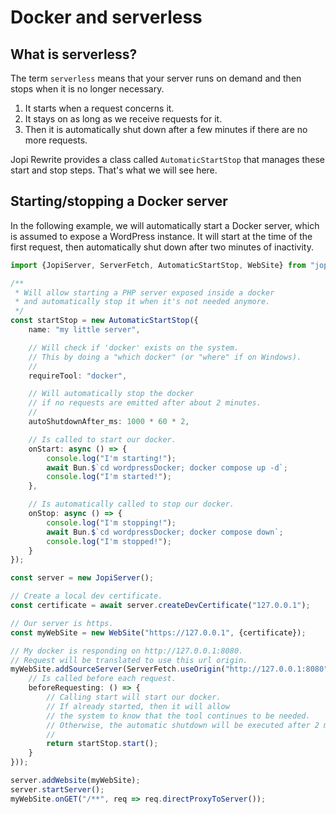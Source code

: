 # Docker and serverless

## What is serverless?

The term `serverless` means that your server runs on demand and then stops when it is no longer necessary.

1. It starts when a request concerns it.
2. It stays on as long as we receive requests for it.
3. Then it is automatically shut down after a few minutes if there are no more requests.

Jopi Rewrite provides a class called `AutomaticStartStop` that manages these start and stop steps.
That's what we will see here.

## Starting/stopping a Docker server

In the following example, we will automatically start a Docker server, which is assumed to expose a WordPress instance.
It will start at the time of the first request, then automatically shut down after two minutes of inactivity.

```typescript
import {JopiServer, ServerFetch, AutomaticStartStop, WebSite} from "jopi-rewrite";

/**
 * Will allow starting a PHP server exposed inside a docker
 * and automatically stop it when it's not needed anymore.
 */
const startStop = new AutomaticStartStop({
    name: "my little server",

    // Will check if 'docker' exists on the system.
    // This by doing a "which docker" (or "where" if on Windows).
    //
    requireTool: "docker",

    // Will automatically stop the docker
    // if no requests are emitted after about 2 minutes.
    //
    autoShutdownAfter_ms: 1000 * 60 * 2,

    // Is called to start our docker.
    onStart: async () => {
        console.log("I'm starting!");
        await Bun.$`cd wordpressDocker; docker compose up -d`;
        console.log("I'm started!");
    },

    // Is automatically called to stop our docker.
    onStop: async () => {
        console.log("I'm stopping!");
        await Bun.$`cd wordpressDocker; docker compose down`;
        console.log("I'm stopped!");
    }
});

const server = new JopiServer();

// Create a local dev certificate.
const certificate = await server.createDevCertificate("127.0.0.1");

// Our server is https.
const myWebSite = new WebSite("https://127.0.0.1", {certificate});

// My docker is responding on http://127.0.0.1:8080.
// Request will be translated to use this url origin.
myWebSite.addSourceServer(ServerFetch.useOrigin("http://127.0.0.1:8080", undefined, {
    // Is called before each request.
    beforeRequesting: () => {
        // Calling start will start our docker.
        // If already started, then it will allow
        // the system to know that the tool continues to be needed.
        // Otherwise, the automatic shutdown will be executed after 2 minutes.
        //
        return startStop.start();
    }
}));

server.addWebsite(myWebSite);
server.startServer();
myWebSite.onGET("/**", req => req.directProxyToServer());
```